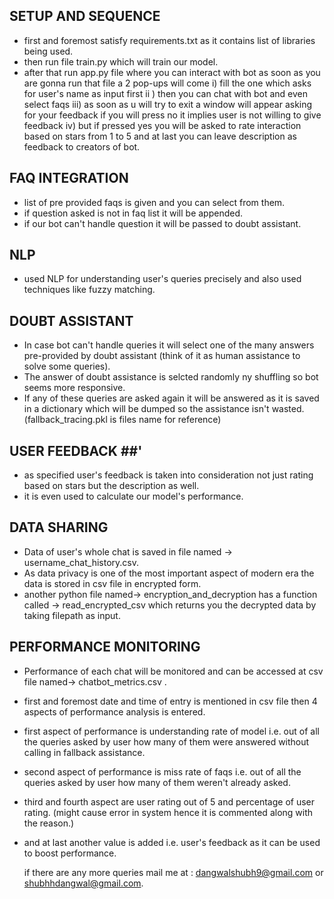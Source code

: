 ## SETUP AND SEQUENCE ##
- first and foremost satisfy requirements.txt as it contains list of libraries being used.
- then run file train.py which will train our model.
- after that run app.py file where you can interact with bot as soon as you are gonna run that file a 2 pop-ups will come i) fill the one which asks for user's name as input first ii ) then you can chat with bot and
even select faqs iii) as soon as u will try to exit a window will appear asking for your feedback if you will press no it implies user is not willing to give feedback iv) but if pressed yes you will be asked to rate
interaction based on stars from 1 to 5 and at last you can leave description as feedback to creators of bot.

## FAQ INTEGRATION ##
- list of pre provided faqs is given and you can select from them.
- if question asked is not in faq list it will be appended.
- if our bot can't handle question it will be passed to doubt assistant.

## NLP ##
- used NLP for understanding user's queries precisely and also used techniques like fuzzy matching.
 
## DOUBT ASSISTANT ## 
- In case bot can't handle queries it will select one of the many answers pre-provided by doubt assistant (think of it as human assistance to solve some queries).
- The answer of doubt assistance is selcted randomly ny shuffling so bot seems more responsive.
- If any of these queries are asked again it will be answered as it is saved in a dictionary which will be dumped so the assistance isn't wasted.(fallback_tracing.pkl is files name for reference)

## USER FEEDBACK ##'
- as specified user's feedback is taken into consideration not just rating based on stars but the description as well.
- it is even used to calculate our model's performance.

## DATA SHARING ##
- Data of user's whole chat is saved in file named -> username_chat_history.csv.
- As data privacy is one of the most important aspect of modern era the data is stored in csv file in encrypted form.
- another python file named-> encryption_and_decryption has a function called -> read_encrypted_csv which returns you the decrypted data by taking filepath as input.

## PERFORMANCE MONITORING ##
- Performance of each chat will be monitored and can be accessed at csv file named-> chatbot_metrics.csv .
- first and foremost date and time of entry is mentioned in csv file then 4 aspects of performance analysis is entered.
- first aspect of performance is understanding rate of model i.e. out of all the queries asked by user how many of them were answered without calling in fallback assistance.
- second aspect of performance is miss rate of faqs i.e. out of all the queries asked by user how many of them weren't already asked.
- third and fourth aspect are user rating out of 5 and percentage of user rating. (might cause error in system hence it is commented along with the reason.)
- and at last another value is added i.e. user's feedback as it can be used to boost performance.


  if there are any more queries mail me at : dangwalshubh9@gmail.com or shubhhdangwal@gmail.com.
